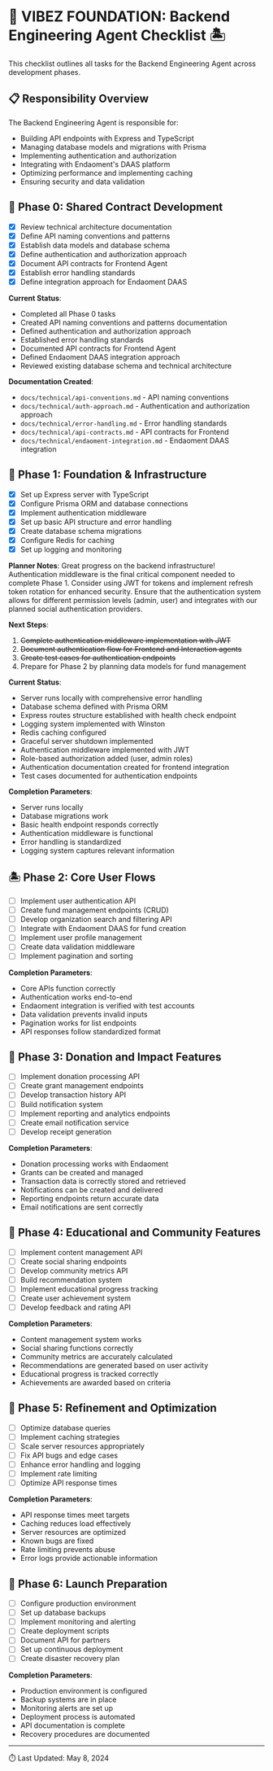 # 🌴 VIBEZ FOUNDATION: Backend Engineering Agent Checklist 🏝️

This checklist outlines all tasks for the Backend Engineering Agent across development phases.

## 📋 Responsibility Overview

The Backend Engineering Agent is responsible for:
- Building API endpoints with Express and TypeScript
- Managing database models and migrations with Prisma
- Implementing authentication and authorization
- Integrating with Endaoment's DAAS platform
- Optimizing performance and implementing caching
- Ensuring security and data validation

## 🔄 Phase 0: Shared Contract Development

- [x] Review technical architecture documentation
- [x] Define API naming conventions and patterns
- [x] Establish data models and database schema
- [x] Define authentication and authorization approach
- [x] Document API contracts for Frontend Agent
- [x] Establish error handling standards
- [x] Define integration approach for Endaoment DAAS

**Current Status**: 
- Completed all Phase 0 tasks
- Created API naming conventions and patterns documentation
- Defined authentication and authorization approach
- Established error handling standards
- Documented API contracts for Frontend Agent
- Defined Endaoment DAAS integration approach
- Reviewed existing database schema and technical architecture

**Documentation Created**:
- `docs/technical/api-conventions.md` - API naming conventions
- `docs/technical/auth-approach.md` - Authentication and authorization approach
- `docs/technical/error-handling.md` - Error handling standards
- `docs/technical/api-contracts.md` - API contracts for Frontend
- `docs/technical/endaoment-integration.md` - Endaoment DAAS integration

## 🌊 Phase 1: Foundation & Infrastructure

- [x] Set up Express server with TypeScript
- [x] Configure Prisma ORM and database connections
- [x] Implement authentication middleware
- [x] Set up basic API structure and error handling
- [x] Create database schema migrations
- [x] Configure Redis for caching
- [x] Set up logging and monitoring

**Planner Notes**:
Great progress on the backend infrastructure! Authentication middleware is the final critical component needed to complete Phase 1. Consider using JWT for tokens and implement refresh token rotation for enhanced security. Ensure that the authentication system allows for different permission levels (admin, user) and integrates with our planned social authentication providers. 

**Next Steps**:
1. ~~Complete authentication middleware implementation with JWT~~
2. ~~Document authentication flow for Frontend and Interaction agents~~
3. ~~Create test cases for authentication endpoints~~
4. Prepare for Phase 2 by planning data models for fund management

**Current Status**: 
- Server runs locally with comprehensive error handling
- Database schema defined with Prisma ORM
- Express routes structure established with health check endpoint
- Logging system implemented with Winston
- Redis caching configured
- Graceful server shutdown implemented
- Authentication middleware implemented with JWT
- Role-based authorization added (user, admin roles)
- Authentication documentation created for frontend integration
- Test cases documented for authentication endpoints

**Completion Parameters**: 
- Server runs locally
- Database migrations work
- Basic health endpoint responds correctly
- Authentication middleware is functional
- Error handling is standardized
- Logging system captures relevant information

## 🏝️ Phase 2: Core User Flows

- [ ] Implement user authentication API
- [ ] Create fund management endpoints (CRUD)
- [ ] Develop organization search and filtering API
- [ ] Integrate with Endaoment DAAS for fund creation
- [ ] Implement user profile management
- [ ] Create data validation middleware
- [ ] Implement pagination and sorting

**Completion Parameters**: 
- Core APIs function correctly
- Authentication works end-to-end
- Endaoment integration is verified with test accounts
- Data validation prevents invalid inputs
- Pagination works for list endpoints
- API responses follow standardized format

## 🌺 Phase 3: Donation and Impact Features

- [ ] Implement donation processing API
- [ ] Create grant management endpoints
- [ ] Develop transaction history API
- [ ] Build notification system
- [ ] Implement reporting and analytics endpoints
- [ ] Create email notification service
- [ ] Develop receipt generation

**Completion Parameters**: 
- Donation processing works with Endaoment
- Grants can be created and managed
- Transaction data is correctly stored and retrieved
- Notifications can be created and delivered
- Reporting endpoints return accurate data
- Email notifications are sent correctly

## 🥥 Phase 4: Educational and Community Features

- [ ] Implement content management API
- [ ] Create social sharing endpoints
- [ ] Develop community metrics API
- [ ] Build recommendation system
- [ ] Implement educational progress tracking
- [ ] Create user achievement system
- [ ] Develop feedback and rating API

**Completion Parameters**: 
- Content management system works
- Social sharing functions correctly
- Community metrics are accurately calculated
- Recommendations are generated based on user activity
- Educational progress is tracked correctly
- Achievements are awarded based on criteria

## 🌊 Phase 5: Refinement and Optimization

- [ ] Optimize database queries
- [ ] Implement caching strategies
- [ ] Scale server resources appropriately
- [ ] Fix API bugs and edge cases
- [ ] Enhance error handling and logging
- [ ] Implement rate limiting
- [ ] Optimize API response times

**Completion Parameters**: 
- API response times meet targets
- Caching reduces load effectively
- Server resources are optimized
- Known bugs are fixed
- Rate limiting prevents abuse
- Error logs provide actionable information

## 🎯 Phase 6: Launch Preparation

- [ ] Configure production environment
- [ ] Set up database backups
- [ ] Implement monitoring and alerting
- [ ] Create deployment scripts
- [ ] Document API for partners
- [ ] Set up continuous deployment
- [ ] Create disaster recovery plan

**Completion Parameters**: 
- Production environment is configured
- Backup systems are in place
- Monitoring alerts are set up
- Deployment process is automated
- API documentation is complete
- Recovery procedures are documented

---

⏱️ Last Updated: May 8, 2024 